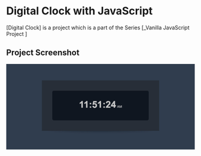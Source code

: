 # Digital Clock with JavaScript

[Digital Clock] is a project which is a part of the Series [_Vanilla JavaScript Project ]

## Project Screenshot

<img src="./screenshot.jpg">

